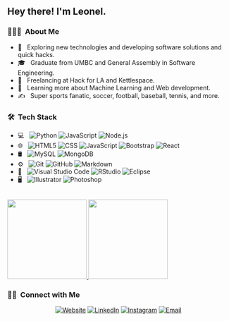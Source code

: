 
<h2> Hey there! I'm Leonel.</h2>

<h3> 👨🏻‍💻 &nbsp;About Me </h3>

- 🤔 &nbsp; Exploring new technologies and developing software solutions and quick hacks.
- 🎓 &nbsp; Graduate from UMBC and General Assembly in Software Engineering.
- 💼 &nbsp; Freelancing at Hack for LA and Kettlespace.
- 🌱 &nbsp; Learning more about Machine Learning and Web development.
- ✍️ &nbsp; Super sports fanatic, soccer, football, baseball, tennis, and more.

<h3> 🛠 &nbsp;Tech Stack</h3>

- 💻 &nbsp;
  ![Python](https://img.shields.io/badge/-Python-333333?style=flat&logo=python)
  ![JavaScript](https://img.shields.io/badge/-JavaScript-333333?style=flat&logo=javascript)
  ![Node.js](https://img.shields.io/badge/-Node.js-333333?style=flat&logo=node.js)
- 🌐 &nbsp;
  ![HTML5](https://img.shields.io/badge/-HTML5-333333?style=flat&logo=HTML5)
  ![CSS](https://img.shields.io/badge/-CSS-333333?style=flat&logo=CSS3&logoColor=1572B6)
  ![JavaScript](https://img.shields.io/badge/-JavaScript-333333?style=flat&logo=javascript)
  ![Bootstrap](https://img.shields.io/badge/-Bootstrap-333333?style=flat&logo=bootstrap&logoColor=563D7C)
  ![React](https://img.shields.io/badge/-React-333333?style=flat&logo=react)
- 🛢 &nbsp;
  ![MySQL](https://img.shields.io/badge/-MySQL-333333?style=flat&logo=mysql)
  ![MongoDB](https://img.shields.io/badge/-MongoDB-333333?style=flat&logo=mongodb)
- ⚙️ &nbsp;
  ![Git](https://img.shields.io/badge/-Git-333333?style=flat&logo=git)
  ![GitHub](https://img.shields.io/badge/-GitHub-333333?style=flat&logo=github)
  ![Markdown](https://img.shields.io/badge/-Markdown-333333?style=flat&logo=markdown)
- 🔧 &nbsp;
  ![Visual Studio Code](https://img.shields.io/badge/-Visual%20Studio%20Code-333333?style=flat&logo=visual-studio-code&logoColor=007ACC)
  ![RStudio](https://img.shields.io/badge/-RStudio-333333?style=flat&logo=rstudio)
  ![Eclipse](https://img.shields.io/badge/-Eclipse-333333?style=flat&logo=eclipse-ide&logoColor=2C2255)
- 🖥 &nbsp;
  ![Illustrator](https://img.shields.io/badge/-Illustrator-333333?style=flat&logo=adobe-illustrator)
  ![Photoshop](https://img.shields.io/badge/-Photoshop-333333?style=flat&logo=adobe-photoshop)

<br/>

<a href="https://github.com/leonelRos">
  <img height="180em" src="https://github-readme-stats.vercel.app/api?username=leonelRos&show_icons=true&theme=dark" />
  <img height="180em" src="https://github-readme-stats.vercel.app/api/top-langs/?username=leonelRos&show_icons=true&theme=dark&layout=compact" />
</a>

<br/>

<h3> 🤝🏻 &nbsp;Connect with Me </h3>

<p align="center">
<a target="_blank" href="https://www.leonelrosales.com/"><img alt="Website" src="https://img.shields.io/badge/Website-www.leonelrosales.com-blue?style=flat-square&logo=google-chrome"></a>
<a target="_blank" href="https://www.linkedin.com/in/leonelrosales/"><img alt="LinkedIn" src="https://img.shields.io/badge/LinkedIn-Leonel%20Rosales-blue?style=flat-square&logo=linkedin"></a>
<a target="_blank" href="https://www.instagram.com/leo_ben3010/"><img alt="Instagram" src="https://img.shields.io/badge/Instagram-leo_ben3010-blue?style=flat-square&logo=instagram"></a>
<a target="_blank" href="mailto:rleonel426@gmail.com"><img alt="Email" src="https://img.shields.io/badge/Email-rleonel426@gmail.com-blue?style=flat-square&logo=gmail"></a>
</p>
